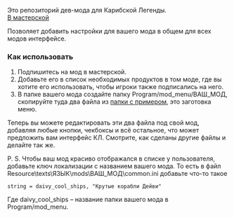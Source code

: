 Это репозиторий дев-мода для Карибской Легенды.<br>
[В мастерской](https://steamcommunity.com/sharedfiles/filedetails/?id=3501393265)

Позволяет добавить настройки для вашего мода в общем для всех модов интерфейсе.

### Как использовать
1. Подпишитесь на мод в мастерской.
2. Добавьте его в список необходимых продуктов в том моде, где вы хотите его использовать, чтобы игроки также подписались на него.
3. В папке вашего мода создайте папку Program/mod_menu/ВАШ_МОД, скопируйте туда два файла из [папки с примером](https://github.com/seorgiy/ModMenu/tree/main/example_menu), это заготовка меню.

Теперь вы можете редактировать эти два файла под свой мод, добавляя любые кнопки, чекбоксы и всё остальное, что может предложить вам интерфейс КЛ. Смотрите, как сделаны другие файлы и делайте так же.

P. S. Чтобы ваш мод красиво отображался в списке у пользователя, добавьте ключ локализации с названием вашего мода. То есть в файл Resource\texts\ЯЗЫК\mods\ВАШ_МОД\common.ini добавьте что-то такое
```
string = daivy_cool_ships, "Крутые корабли Дейви"
```
Где daivy_cool_ships – название папки вашего мода в Program/mod_menu.

